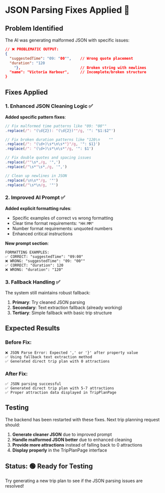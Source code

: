 # JSON Parsing Fixes Applied 🔧

## Problem Identified
The AI was generating malformed JSON with specific issues:

```json
// ❌ PROBLEMATIC OUTPUT:
{
  "suggestedTime": "09: "00"",    // Wrong quote placement
  "duration": "120
    "},                           // Broken string with newlines
  "name": "Victoria Harbour",     // Incomplete/broken structure
}
```

## Fixes Applied

### 1. Enhanced JSON Cleaning Logic ✅

**Added specific pattern fixes**:
```javascript
// Fix malformed time patterns like "09: "00""
.replace(/": "(\d{2}): "(\d{2})""/g, '": "$1:$2"')

// Fix broken duration patterns like "120\n    ""
.replace(/": "(\d+)\s*\n\s*"}"/g, '": $1}')
.replace(/": "(\d+)\s*\n\s*"/g, '": $1')

// Fix double quotes and spacing issues
.replace(/""\s*,/g, '",')
.replace(/"\s*"\s*,/g, '",')

// Clean up newlines in JSON
.replace(/\n\s*"/g, '"')
.replace(/"\s*\n/g, '"')
```

### 2. Improved AI Prompt ✅

**Added explicit formatting rules**:
- Specific examples of correct vs wrong formatting
- Clear time format requirements: `"HH:MM"`
- Number format requirements: unquoted numbers
- Enhanced critical instructions

**New prompt section**:
```
FORMATTING EXAMPLES:
✅ CORRECT: "suggestedTime": "09:00"
❌ WRONG: "suggestedTime": "09: "00""
✅ CORRECT: "duration": 120
❌ WRONG: "duration": "120"
```

### 3. Fallback Handling ✅

The system still maintains robust fallback:
1. **Primary**: Try cleaned JSON parsing
2. **Secondary**: Text extraction fallback (already working)
3. **Tertiary**: Simple fallback with basic trip structure

## Expected Results

### Before Fix:
```
❌ JSON Parse Error: Expected ',' or '}' after property value
✅ Using fallback text extraction method
✅ Generated direct trip plan with 0 attractions
```

### After Fix:
```
✅ JSON parsing successful
✅ Generated direct trip plan with 5-7 attractions
✅ Proper attraction data displayed in TripPlanPage
```

## Testing

The backend has been restarted with these fixes. Next trip planning request should:

1. **Generate cleaner JSON** due to improved prompt
2. **Handle malformed JSON better** due to enhanced cleaning
3. **Provide more attractions** instead of falling back to 0 attractions
4. **Display properly** in the TripPlanPage interface

## Status: 🟢 Ready for Testing

Try generating a new trip plan to see if the JSON parsing issues are resolved!